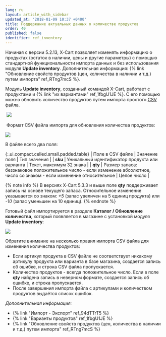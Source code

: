 ```yaml
---
lang: ru
layout: article_with_sidebar
updated_at: '2018-01-09 10:37 +0400'
title: Поддержание актуальных данных о количестве продуктов
order: 40
published: false
identifier: ref_inventory
---
```

Начиная с версии 5.2.13, X-Cart позволяет изменять информацию о продуктах (остаток в наличии, цены и другие параметры) с помощью стандартной функциональности импорта данных и без использования модуля **Update inventory**. Дополнительная информация: {% link "Обновление свойств продуктов (цен, количества в наличии и т.д.) путем импорта" ref_RTng7mcS %}. 

Модуль **Update inventory**, созданный командой X-Cart, работает с продуктами и {% link "их вариантами" ref_1fbgU1JE %}. С его помощью можно обновить количество продуктов путем импорта простого [CSV](https://ru.wikipedia.org/wiki/CSV) файла. 

 ![]({{site.baseurl}}/attachments/9306477/9438200.png)

 Формат CSV файла импорта для обновления количества продуктов:

![]({{site.baseurl}}/attachments/9306477/9438201.png)

В файле всего два поля:

{:.ui.compact.celled.small.padded.table}
| Поле в CSV файле | Значение поля | Тип значения |
| **sku** | Уникальный идентификатор продукта или варианта | Текст, максимум 32 знака |
| **qty** | Размер запаса: беззнаковое положительное число - если изменение абсолютное, число со знаком -  если изменение относительное | Целое число |

{% note info %}
В версиях X-Cart 5.3.3 и выше поле **qty** поддерживает запись на основе текущего запаса. Относительное изменение указывается со знаком: _+5_ (запас увеличен на 5 единиц продукта) или _-10_ (запас уменьшен на 10 единиц).
{% endnote %}

Готовый файл импортируется в разделе **Каталог / Обновление количества**, который появляется в магазине с установкой модуля **Update inventory**:

![]({{site.baseurl}}/attachments/9306477/9438202.png)

Обратите внимание на несколько правил импорта CSV файла для изменения количества продуктов:

*   Если артикул продукта в CSV файле не соответствует никакому артикулу продукта или варианта в базе магазина, создается запись об ошибке, и строка CSV файла пропускается.
*   Количество продуктов - всегда положительное число. Если в поле **qty** найдена запись в неверном формате, создается запись об ошибке, и строка пропускается.
*   После завершения импорта файла с артикулами и количеством продуктов выдаётся список ошибок.

_Дополнительная информация:_

*   {% link "Импорт - Экспорт" ref_94dTTrT5 %}
*   {% link "Варианты продуктов" ref_1fbgU1JE %}
*   {% link "Обновление свойств продуктов (цен, количества в наличии и т.д.) путем импорта" ref_RTng7mcS %}

